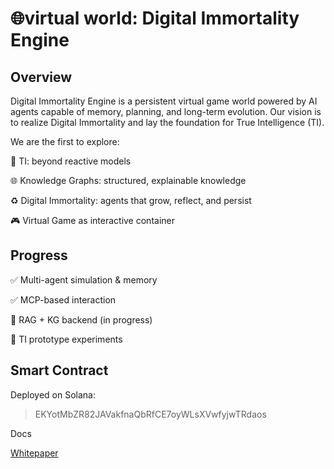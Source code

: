 # 🌐virtual world: Digital Immortality Engine

## Overview

Digital Immortality Engine is a persistent virtual game world powered by AI agents capable of memory, planning, and long-term evolution. Our vision is to realize Digital Immortality and lay the foundation for True Intelligence (TI).

We are the first to explore:

🧬 TI: beyond reactive models

🌐 Knowledge Graphs: structured, explainable knowledge

♻️ Digital Immortality: agents that grow, reflect, and persist

🎮 Virtual Game as interactive container

## Progress

✅ Multi-agent simulation & memory

✅ MCP-based interaction

🔄 RAG + KG backend (in progress)

🧪 TI prototype experiments

## Smart Contract

Deployed on Solana:

> EKYotMbZR82JAVakfnaQbRfCE7oyWLsXVwfyjwTRdaos

Docs

[Whitepaper](https://ai.eternalai.io/file)
